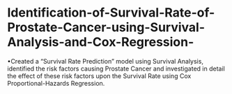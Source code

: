 # Identification-of-Survival-Rate-of-Prostate-Cancer-using-Survival-Analysis-and-Cox-Regression-
  •Created a “Survival Rate Prediction” model using Survival Analysis, identified the risk factors causing Prostate Cancer and investigated in detail the effect of these risk factors upon the Survival Rate using Cox Proportional-Hazards Regression.

